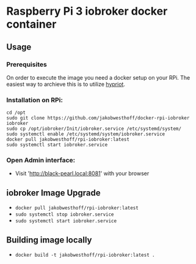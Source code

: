 # Raspberry Pi 3 iobroker docker container

## Usage

### Prerequisites

On order to execute the image you need a docker setup on your RPi. The easiest
way to archieve this is to utilize [hypriot](https://blog.hypriot.com/getting-started-with-docker-on-your-arm-device/).


### Installation on RPi:

```shell
cd /opt
sudo git clone https://github.com/jakobwesthoff/docker-rpi-iobroker iobroker
sudo cp /opt/iobroker/Init/iobroker.service /etc/systemd/system/
sudo systemctl enable /etc/systemd/system/iobroker.service
docker pull jakobwesthoff/rpi-iobroker:latest
sudo systemctl start iobroker.service
```

### Open Admin interface:

- Visit 'http://black-pearl.local:8081' with your browser

## iobroker Image Upgrade

- `docker pull jakobwesthoff/rpi-iobroker:latest`
- `sudo systemctl stop iobroker.service`
- `sudo systemctl start iobroker.service`

## Building image locally
- `docker build -t jakobwesthoff/rpi-iobroker:latest .`
